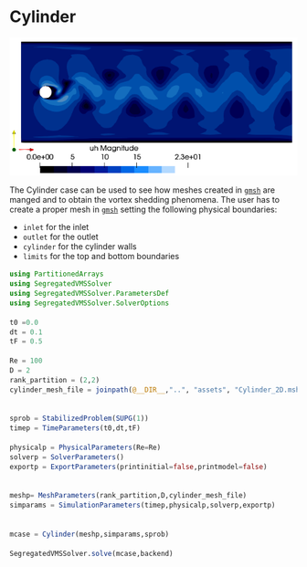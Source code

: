 # Cylinder

![Cyx](../assets/Cyx.png)

The Cylinder case can be used to see how meshes created in  [`gmsh`](https://gmsh.info/) are manged and to obtain the vortex shedding phenomena.
The user has to create a proper mesh in [`gmsh`](https://gmsh.info/) setting the following physical boundaries:
- `inlet` for the inlet
- `outlet` for the outlet
- `cylinder` for the cylinder walls
- `limits` for the top and bottom boundaries

```julia
using PartitionedArrays
using SegregatedVMSSolver
using SegregatedVMSSolver.ParametersDef
using SegregatedVMSSolver.SolverOptions

t0 =0.0
dt = 0.1
tF = 0.5

Re = 100
D = 2
rank_partition = (2,2)
cylinder_mesh_file = joinpath(@__DIR__,"..", "assets", "Cylinder_2D.msh")


sprob = StabilizedProblem(SUPG(1))
timep = TimeParameters(t0,dt,tF)

physicalp = PhysicalParameters(Re=Re)
solverp = SolverParameters()
exportp = ExportParameters(printinitial=false,printmodel=false)


meshp= MeshParameters(rank_partition,D,cylinder_mesh_file)
simparams = SimulationParameters(timep,physicalp,solverp,exportp)


mcase = Cylinder(meshp,simparams,sprob)

SegregatedVMSSolver.solve(mcase,backend)
```
